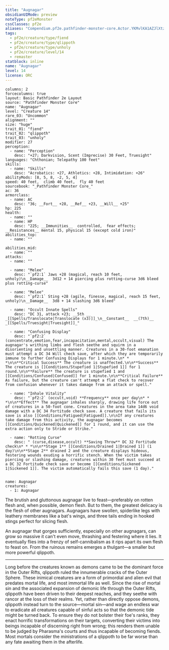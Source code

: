 ```yaml
---
title: "Augnagar"
obsidianUIMode: preview
noteType: pf2eMonster
cssClasses: pf2e
aliases: "Compendium.pf2e.pathfinder-monster-core.Actor.YKMvlKA1AZJlXtz9" 
tags:
  - pf2e/creature/type/fiend
  - pf2e/creature/type/qlippoth
  - pf2e/creature/type/unholy
  - pf2e/creature/level/14
  - remaster
statblock: inline
name: "Augnagar"
level: 14
license: ORC
---
```


```statblock
columns: 2
forcecolumns: true
layout: Basic Pathfinder 2e Layout
source: "Pathfinder Monster Core"
name: "Augnagar"
level: "Creature 14"
rare_03: "Uncommon"
alignment: ""
size: "huge"
trait_01: "fiend"
trait_02: "qlippoth"
trait_03: "unholy"
modifier: 27
perception:
  - name: "Perception"
    desc: "+27; Darkvision, Scent (Imprecise) 30 Feet, Truesight"
languages: "Chthonian; Telepathy 100 feet"
skills:
  - name: "Skills"
    desc: "Acrobatics: +27, Athletics: +28, Intimidation: +26"
abilityMods: [8, 5, 8, -2, 5, 4]
speed: 40 feet,  climb 40 feet,  fly 40 feet
sourcebook: "_Pathfinder Monster Core_"
ac: 36
armorclass:
  - name: AC
    desc: "36; __Fort__ +28, __Ref__ +23, __Will__ +25"
hp: 225
health:
  - name: ""
  - name: HP
    desc: "225; __Immunities__  controlled,  fear effects; __Resistances__ mental 15, physical 15 (except cold iron)"
abilities_top:
  - name: ""

abilities_mid:
  - name: ""
attacks:
  - name: ""

  - name: "Melee"
    desc: "`pf2:1` Jaws +28 (magical, reach 10 feet, unholy)\n__Damage__  3d12 + 14 piercing plus rotting-curse 3d6 bleed plus rotting-curse"

  - name: "Melee"
    desc: "`pf2:1` Sting +28 (agile, finesse, magical, reach 15 feet, unholy)\n__Damage__  3d8 + 14 slashing 3d6 bleed"

  - name: "Occult Innate Spells"
    desc: "DC 31, attack +23; __5th __  _[[Spells/Translocate|Translocate (x3)]]_\n__Constant__  __(7th)__ _[[Spells/Truesight|Truesight]]_"

  - name: "Confusing Display"
    desc: "`pf2:2` (concentrate,emotion,fear,incapacitation,mental,occult,visual) The augnagar's writhing limbs and flesh seethe and squirm in a disorienting and unsettling manner. Creatures in a 30-foot emanation must attempt a DC 34 Will check save, after which they are temporarily immune to further Confusing Displays for 1 minute.\n* * *\n\n**Critical Success** The creature is unaffected.\n\n**Success** The creature is [[Conditions/Stupefied 1|Stupefied 1]] for 1 round.\n\n**Failure** The creature is stupefied 1 and [[Conditions/Confused|Confused]] for 1 minute.\n\n**Critical Failure** As failure, but the creature can't attempt a flat check to recover from confusion whenever it takes damage from an attack or spell."

  - name: "Inhale Vitality"
    desc: "`pf2:2` (occult,void) **Frequency** once per day\n* * *\n\n**Effect** The augnagar inhales sharply, drawing life force out of creatures in a 50-foot cone. Creatures in the area take 14d6 void damage with a DC 34 Fortitude check save. A creature that fails its save is also [[Conditions/Fatigued|Fatigued]].\n\nIf any creatures take damage from this activity, the augnagar becomes [[Conditions/Quickened|Quickened]] for 1 round, and it can use the extra action only to Stride or Strike."

  - name: "Rotting Curse"
    desc: " (curse,disease,occult) **Saving Throw** DC 32 Fortitude check\n* * *\n\n**Stage 1** [[Conditions/Drained 1|Drained 1]] (1 day)\n\n**Stage 2** drained 2 and the creature displays hideous, festering wounds exuding a horrific stench. When the victim takes piercing or slashing damage, creatures within 30 feet must succeed at a DC 32 Fortitude check save or become [[Conditions/Sickened 1|Sickened 1]]. The victim automatically fails this save (1 day)."
 
```

```encounter-table
name: Augnagar
creatures:
  - 1: Augnagar
```



The brutish and gluttonous augnagar live to feast—preferably on rotten flesh and, when possible, demon flesh. But to them, the greatest delicacy is the flesh of other augnagars. Augnagars have swollen, spiderlike legs with leathery membranes like a bat's wings, and three tails ending in hooked stings perfect for slicing flesh.

An augnagar that gorges sufficiently, especially on other augnagars, can grow so massive it can't even move, thrashing and festering where it lies. It eventually flies into a frenzy of self-cannibalism as it rips apart its own flesh to feast on. From the ruinous remains emerges a thulgant—a smaller but more powerful qlippoth.

* * *

Long before the creatures known as demons came to be the dominant force in the Outer Rifts, qlippoth ruled the innumerable cracks of the Outer Sphere. These inimical creatures are a form of primordial and alien evil that predates mortal life, and most immortal life as well. Since the rise of mortal sin and the associated expansion of demonic life through the Outer Rifts, qlippoth have been driven to their deepest reaches, and they seethe with rancor at the loss of their realms. Yet, rather than directly oppose demons, qlippoth instead turn to the source—mortal sin—and wage an endless war to eradicate all creatures capable of sinful acts so that the demonic tide might be turned back. To ensure they do not bolster their foe's ranks, they enact horrific transformations on their targets, converting their victims into beings incapable of discerning right from wrong; this renders them unable to be judged by Pharasma's courts and thus incapable of becoming fiends. Most mortals consider the ministrations of a qlippoth to be far worse than any fate awaiting them in the afterlife.
